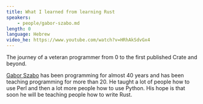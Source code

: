 ```yaml
---
title: What I learned from learning Rust
speakers:
    - people/gabor-szabo.md
length: 0
language: Hebrew
video_he: https://www.youtube.com/watch?v=HRhAkSdvGx4
---
```


The journey of a veteran programmer from 0 to the first published Crate and beyond.

[Gabor Szabo](https://szabgab.com/) has been programming for almost 40 years and has been teaching programming for more than 20. He taught a lot of people how to use Perl and then a lot more people how to use Python. His hope is that soon he will be teaching people how to write Rust.


